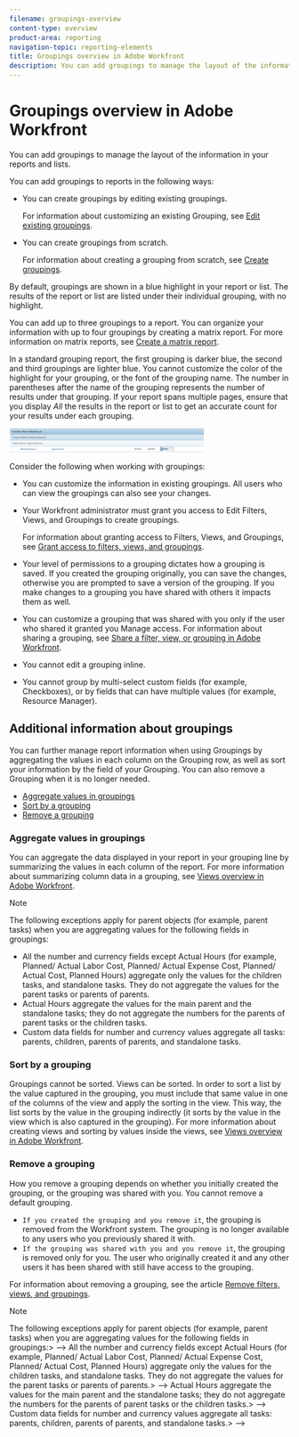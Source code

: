 ```yaml
---
filename: groupings-overview
content-type: overview
product-area: reporting
navigation-topic: reporting-elements
title: Groupings overview in Adobe Workfront
description: You can add groupings to manage the layout of the information in your reports and lists.
---
```


# Groupings overview in Adobe Workfront

You can add groupings to manage the layout of the information in your reports and lists.

You can add groupings to reports in the following ways:

* You can create groupings by editing existing groupings.

  For information about customizing an existing Grouping, see [Edit existing groupings](../../../reports-and-dashboards/reports/reporting-elements/edit-existing-groupings.md).

* You can create groupings from scratch.

  For information about creating a grouping from scratch, see [Create groupings](../../../reports-and-dashboards/reports/reporting-elements/create-groupings.md).

By default, groupings are shown in a blue highlight in your report or list. The results of the report or list are listed under their individual grouping, with no highlight.

You can add up to three groupings to a report. You can organize your information with up to four groupings by creating a matrix report. For more information on matrix reports, see [Create a matrix report](../../../reports-and-dashboards/reports/creating-and-managing-reports/create-matrix-report.md).

In a standard grouping report, the first grouping is darker blue, the second and third groupings are lighter blue. You cannot customize the color of the highlight for your grouping, or the font of the grouping name. The number in parentheses after the name of the grouping represents the number of results under that grouping. If your report spans multiple pages, ensure that you display *All* the results in the report or list to get an accurate count for your results under each grouping.

![](assets/screen-shot-2016-10-11-at-4.05.35-pm-350x43.png)

Consider the following when working with groupings:

* You can customize the information in existing groupings. All users who can view the groupings can also see your changes.
* Your Workfront administrator must grant you access to Edit Filters, Views, and Groupings to create groupings.

  For information about granting access to Filters, Views, and Groupings, see [Grant access to filters, views, and groupings](../../../administration-and-setup/add-users/configure-and-grant-access/grant-access-fvg.md).

* Your level of permissions to a grouping dictates how a grouping is saved. If you created the grouping originally, you can save the changes, otherwise you are prompted to save a version of the grouping. If you make changes to a grouping you have shared with others it impacts them as well.
* You can customize a grouping that was shared with you only if the user who shared it granted you Manage access.&nbsp;For information about sharing a grouping, see [Share a filter, view, or grouping in Adobe Workfront](../../../reports-and-dashboards/reports/reporting-elements/share-filter-view-grouping.md).
* You cannot edit a grouping inline.
* You cannot group by multi-select custom fields (for example, Checkboxes), or by fields that can have multiple values (for example, Resource Manager).

## Additional information about groupings

You can further manage report information when using Groupings by aggregating the values in each column on the Grouping row, as well as sort your information by the field of your Grouping. You can also remove a Grouping when it is no longer needed.

* [Aggregate values in groupings](#aggregat) 
* [Sort by a grouping](#sorting-by-a-grouping) 
* [Remove a grouping](#removing-a-grouping)

### Aggregate values in groupings

You can aggregate the data displayed in your report in your grouping line by summarizing the values in each column of the report. For more information about summarizing column data in a grouping, see [Views overview in Adobe Workfront](../../../reports-and-dashboards/reports/reporting-elements/views-overview.md).

>[!NOTE]
>
>The following exceptions apply for parent objects (for example, parent tasks) when you are aggregating values for the following fields in groupings:
>
>* All the number and currency fields except Actual Hours (for example, Planned/ Actual Labor Cost, Planned/ Actual Expense Cost, Planned/ Actual Cost, Planned Hours) aggregate only the values for the children tasks, and standalone tasks. They do not aggregate the values for the parent tasks or parents of parents. 
>* Actual Hours aggregate the values for the main parent and the standalone tasks; they do not aggregate the numbers for the parents of parent tasks or the children tasks. 
>* Custom data fields for number and currency values aggregate all tasks: parents, children, parents of parents, and standalone tasks.
>

### Sort by a grouping

Groupings cannot be sorted. Views can be sorted. In order to sort a list by the value captured in the grouping, you must include that same value in one of the columns of the view and apply the sorting in the view. This way, the list sorts by the value in the grouping indirectly (it sorts by the value in the view which is also captured in the grouping). For more information about creating views and sorting by values inside the views, see [Views overview in Adobe Workfront](../../../reports-and-dashboards/reports/reporting-elements/views-overview.md).

### Remove a grouping

How you remove a grouping depends on whether you initially created the grouping, or the grouping was shared with you. You cannot remove a default grouping.

* `If you created the grouping and you remove it`, the grouping is removed from the Workfront system. The grouping is no longer available to any users who you previously shared it with.
* `If the grouping was shared with you and you remove it`, the grouping is removed only for you. The user who originally created it and any other users it has been shared with still have access to the grouping.

For information about removing a grouping, see the article [Remove filters, views, and groupings](../../../reports-and-dashboards/reports/reporting-elements/remove-filters-views-groupings.md).

<!--
Old content
-->

<!--
The results of a report or a list can be organized with a grouping. Groupings categorize information based on a particular piece of information.
-->

  <!--
  Understanding Groupings
  -->

  <!--
  Creating or Customizing a Grouping
  -->

  <!--
  Aggregating Values in Groupings
  -->

  <!--
  Sort by a grouping
  -->

  <!--
  Remove a grouping
  -->

<!--
Understanding Groupings
-->

<!--
Your access level dictates how a grouping is saved. If you created the grouping originally, you can save the changes, otherwise you are prompted to save a version of the grouping. If you make changes to a grouping you have shared with others it impacts them as well.
-->

<!--
By default, groupings are shown in a blue highlight in your report or list. The results of the report or list are listed under their individual grouping, with no highlight.
-->

<!--
You can add up to three groupings to a report. You can organize your information with up to four groupings by creating a matrix report. For more information on matrix reports, see Create a matrix report.
-->

<!--
In a standard grouping report, the first grouping is darker blue, the second and third groupings are lighter blue. You cannot customize the color of the highlight for your grouping, or the font of the grouping name. The number in parentheses after the name of the grouping represents the number of results under that grouping. If your report spans multiple pages, ensure that you display All the results in the report or list to get an accurate count for your results under each grouping.
-->

<!--

-->

<!--
Consider the following when working with groupings:
-->

  <!--
  You can customize the information in existing groupings.
  -->

  <!--
  You can create new groupings based on existing groupings.
  -->

  <!--
  You can create new groupings from scratch.
  -->

  <!--
  You cannot edit a grouping in-line.
  -->

  <!--
  You cannot group by multi-select custom fields (for example, Checkboxes), or by fields that can have multiple values (for example, Resource Manager).
  -->

<!--
Creating or Customizing a Grouping
-->

  <!--
  Customizing an Existing Grouping
  -->

  <!--
  Creating a New Grouping Based on an Existing Grouping
  -->

  <!--
  Creating a New Grouping from Scratch
  -->

<!--
Customizing an Existing Grouping
-->

   <!--
   Navigate to a list of objects that contains the grouping that you want to customize.
   -->

   <!--
   Click the Grouping drop-down list.
   -->

   <!--
   Select the grouping that you want to customize.
   -->

   <!--
   Click the Grouping drop-down list, then click Customize Grouping. The interface builder for customizing the Grouping is launched.
   -->

   <!--
   In the Grouping Preview section, click Add Grouping to define how you want information in the report to be organized. A preview of what the grouping looks like in the report is shown below.
   -->

   <!--
   Begin typing the name of the field that represents the way that you want to organize information in the report, then click it when it appears in the drop-down list.
   -->

   <!--
   Repeat Step 4 and Step 5 to define additional groupings. You can define up to three groupings for organizing information. You can further organize your information with up to four groupings by creating a matrix report. For more information on matrix reports, see Create a matrix report.
   -->

   <!--
   Click Save Grouping to replace the current grouping with your changes.
   -->

<!--
Creating a New Grouping Based on an Existing Grouping
-->

   <!--
   Go to the report that contains the grouping that you want to use as a basis for your new grouping.
   -->

   <!--
   Click the Grouping drop-down list.
   -->

   <!--
   Select the Grouping that you want to use as the basis for the new grouping.
   -->

   <!--
   Click the Grouping drop-down list, then click Customize Grouping. The interface builder for customizing the grouping is launched.
   -->

   <!--
   In the Grouping Preview section, click Add Grouping to define how you want information in the report to be organized. A preview of what the grouping looks like in the report is shown below.
   -->

   <!--
   Begin typing the name of the field that represents the way that you want to organize information in the report, then click it when it appears in the drop-down list.
   -->

   <!--
   Repeat Step 4 and Step 5 to define additional groupings. You can define up to three groupings for organizing information. You can further organize your information with up to four groupings by creating a matrix report. For more information on matrix reports, see Create a matrix report.
   -->

   <!--
   Click Save as New Grouping to save your changes as a new grouping.
   -->

<!--
Creating a New Grouping from Scratch
-->

   <!--
   Go to the report where you want to create your new grouping.
   -->

   <!--
   Click the Grouping drop-down list.
   -->

   <!--
   Click New Grouping. The interface builder for creating the grouping is launched.
   -->

   <!--
   In the Grouping Preview section, click Add Grouping to define how you want information in the report to be organized. A preview of what the grouping looks like in the report is shown below.
   -->

   <!--
   Begin typing the name of the field that represents the way that you want to organize information in the report, then click it when it appears in the drop-down list.
   -->

   <!--
   Repeat Step 4 and Step 5 to define additional groupings. You can define up to three groupings for organizing information. You can further organize your information with up to four groupings by creating a matrix report. For more information on matrix reports, see Create a matrix report.
   -->

   <!--
   Click Save Grouping.
   -->

<!--
Aggregating Values in Groupings
-->

<!--
You can aggregate the data displayed in your report in your grouping line by summarizing the values in each column of the report. For more information about summarizing column data in a grouping, see Views overview in Adobe Workfront.
-->

>[!NOTE]
>
><!-->
>The following exceptions apply for parent objects (for example, parent tasks) when you are aggregating values for the following fields in groupings:>
>-->
>  <!-->
>  All the number and currency fields except Actual Hours (for example, Planned/ Actual Labor Cost, Planned/ Actual Expense Cost, Planned/ Actual Cost, Planned Hours) aggregate only the values for the children tasks, and standalone tasks. They do not aggregate the values for the parent tasks or parents of parents.>
>  -->
>  <!-->
>  Actual Hours aggregate the values for the main parent and the standalone tasks; they do not aggregate the numbers for the parents of parent tasks or the children tasks.>
>  -->
>  <!-->
>  Custom data fields for number and currency values aggregate all tasks: parents, children, parents of parents, and standalone tasks.>
>  -->

<!--
Sorting by a Grouping
-->

<!--
Groupings cannot be sorted. Views can be sorted. In order to sort a list by the value captured in the grouping, you must include that same value in one of the columns of the view and apply the sorting in the view. This way, the list sorts by the value in the grouping indirectly (it sorts by the value in the view which is also captured in the grouping). For more information about creating views and sorting by values inside the views, see Views overview in Adobe Workfront.
-->

<!--
Removing a Grouping
-->

<!--
The ability to remove a grouping functions differently depending on whether you initially created the grouping, or the grouping was shared with you. You cannot remove a default filter.
-->

  <!--
  If you created the grouping and you remove it, the grouping is removed from the Workfront system. The grouping is no longer available to any users who you previously shared it with.
  -->

  <!--
  If the grouping was shared with you and you remove it, the grouping is removed only for you. The user who originally created it and any other users it has been shared with still have access to the grouping.
  -->

<!--
To remove a grouping:
-->

   <!--
   In the Grouping drop-down menu, click Remove Grouping. The My Groupings dialog box is displayed. All groupings that you have rights to remove are available to remove. Other groupings are displayed as dimmed.
   -->

   <!--
   Click the (x) next to any groupings you want to remove, then click Done.
   -->


